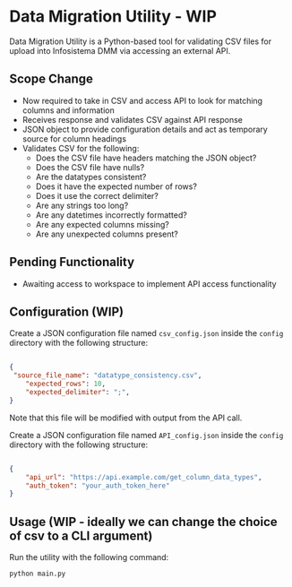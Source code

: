 # Data Migration Utility - WIP

Data Migration Utility is a Python-based tool for validating CSV files for upload into Infosistema DMM via accessing an external API. 

## Scope Change

- Now required to take in CSV and access API to look for matching columns and information
- Receives response and validates CSV against API response
- JSON object to provide configuration details and act as temporary source for column headings
- Validates CSV for the following:
    - Does the CSV file have headers matching the JSON object?
    - Does the CSV file have nulls?
    - Are the datatypes consistent?
    - Does it have the expected number of rows?
    - Does it use the correct delimiter?
    - Are any strings too long?
    - Are any datetimes incorrectly formatted?
    - Are any expected columns missing?
    - Are any unexpected columns present?

## Pending Functionality

- Awaiting access to workspace to implement API access functionality

## Configuration (WIP)

Create a JSON configuration file named `csv_config.json` inside the `config` directory with the following structure:

```json

{
 "source_file_name": "datatype_consistency.csv",
    "expected_rows": 10,
    "expected_delimiter": ";",
}

```

Note that this file will be modified with output from the API call. 

Create a JSON configuration file named `API_config.json` inside the `config` directory with the following structure:

```json

{
    "api_url": "https://api.example.com/get_column_data_types",
    "auth_token": "your_auth_token_here"
}


```


## Usage (WIP - ideally we can change the choice of csv to a CLI argument)

Run the utility with the following command:

```python
python main.py
```